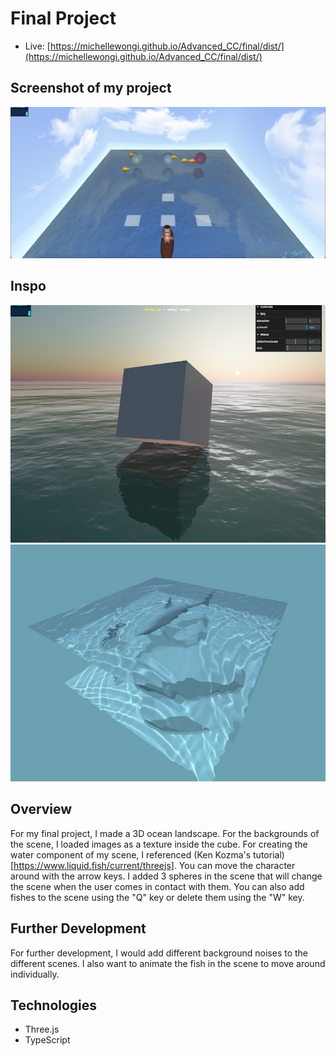# Final Project

- Live: [https://michellewongi.github.io/Advanced_CC/final/dist/](https://michellewongi.github.io/Advanced_CC/final/dist/)

## Screenshot of my project

![](./images/ss.png)

## Inspo

![](./images/inspo2.png) ![](./images/inspo3.jpg)

## Overview

For my final project, I made a 3D ocean landscape. For the backgrounds of the scene, I loaded images as a texture inside the cube. For creating the water component of my scene, I referenced (Ken Kozma's tutorial)[https://www.liquid.fish/current/threejs]. You can move the character around with the arrow keys. I added 3 spheres in the scene that will change the scene when the user comes in contact with them. You can also add fishes to the scene using the "Q" key or delete them using the "W" key.

## Further Development

For further development, I would add different background noises to the different scenes. I also want to animate the fish in the scene to move around individually.

## Technologies

- Three.js
- TypeScript
